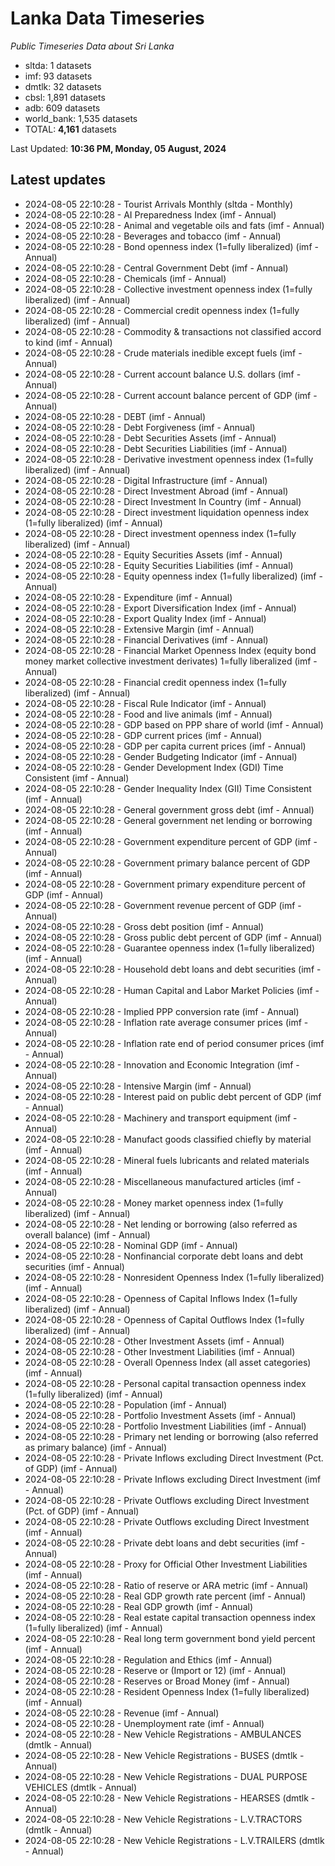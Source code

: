 # Lanka Data Timeseries
*Public Timeseries Data about Sri Lanka*

* sltda: 1 datasets
* imf: 93 datasets
* dmtlk: 32 datasets
* cbsl: 1,891 datasets
* adb: 609 datasets
* world_bank: 1,535 datasets
* TOTAL: **4,161** datasets

Last Updated: **10:36 PM, Monday, 05 August, 2024**

## Latest updates

* 2024-08-05 22:10:28 - Tourist Arrivals Monthly (sltda - Monthly)
* 2024-08-05 22:10:28 - AI Preparedness Index (imf - Annual)
* 2024-08-05 22:10:28 - Animal and vegetable oils and fats (imf - Annual)
* 2024-08-05 22:10:28 - Beverages and tobacco (imf - Annual)
* 2024-08-05 22:10:28 - Bond openness index (1=fully liberalized) (imf - Annual)
* 2024-08-05 22:10:28 - Central Government Debt (imf - Annual)
* 2024-08-05 22:10:28 - Chemicals (imf - Annual)
* 2024-08-05 22:10:28 - Collective investment openness index (1=fully liberalized) (imf - Annual)
* 2024-08-05 22:10:28 - Commercial credit openness index (1=fully liberalized) (imf - Annual)
* 2024-08-05 22:10:28 - Commodity & transactions not classified accord to kind (imf - Annual)
* 2024-08-05 22:10:28 - Crude materials inedible except fuels (imf - Annual)
* 2024-08-05 22:10:28 - Current account balance U.S. dollars (imf - Annual)
* 2024-08-05 22:10:28 - Current account balance percent of GDP (imf - Annual)
* 2024-08-05 22:10:28 - DEBT (imf - Annual)
* 2024-08-05 22:10:28 - Debt Forgiveness (imf - Annual)
* 2024-08-05 22:10:28 - Debt Securities Assets (imf - Annual)
* 2024-08-05 22:10:28 - Debt Securities Liabilities (imf - Annual)
* 2024-08-05 22:10:28 - Derivative investment openness index (1=fully liberalized) (imf - Annual)
* 2024-08-05 22:10:28 - Digital Infrastructure (imf - Annual)
* 2024-08-05 22:10:28 - Direct Investment Abroad (imf - Annual)
* 2024-08-05 22:10:28 - Direct Investment In Country (imf - Annual)
* 2024-08-05 22:10:28 - Direct investment liquidation openness index (1=fully liberalized) (imf - Annual)
* 2024-08-05 22:10:28 - Direct investment openness index (1=fully liberalized) (imf - Annual)
* 2024-08-05 22:10:28 - Equity Securities Assets (imf - Annual)
* 2024-08-05 22:10:28 - Equity Securities Liabilities (imf - Annual)
* 2024-08-05 22:10:28 - Equity openness index (1=fully liberalized) (imf - Annual)
* 2024-08-05 22:10:28 - Expenditure (imf - Annual)
* 2024-08-05 22:10:28 - Export Diversification Index (imf - Annual)
* 2024-08-05 22:10:28 - Export Quality Index (imf - Annual)
* 2024-08-05 22:10:28 - Extensive Margin (imf - Annual)
* 2024-08-05 22:10:28 - Financial Derivatives (imf - Annual)
* 2024-08-05 22:10:28 - Financial Market Openness Index (equity bond money market collective investment derivates) 1=fully liberalized (imf - Annual)
* 2024-08-05 22:10:28 - Financial credit openness index (1=fully liberalized) (imf - Annual)
* 2024-08-05 22:10:28 - Fiscal Rule Indicator (imf - Annual)
* 2024-08-05 22:10:28 - Food and live animals (imf - Annual)
* 2024-08-05 22:10:28 - GDP based on PPP share of world (imf - Annual)
* 2024-08-05 22:10:28 - GDP current prices (imf - Annual)
* 2024-08-05 22:10:28 - GDP per capita current prices (imf - Annual)
* 2024-08-05 22:10:28 - Gender Budgeting Indicator (imf - Annual)
* 2024-08-05 22:10:28 - Gender Development Index (GDI) Time Consistent (imf - Annual)
* 2024-08-05 22:10:28 - Gender Inequality Index (GII) Time Consistent (imf - Annual)
* 2024-08-05 22:10:28 - General government gross debt (imf - Annual)
* 2024-08-05 22:10:28 - General government net lending or borrowing (imf - Annual)
* 2024-08-05 22:10:28 - Government expenditure percent of GDP (imf - Annual)
* 2024-08-05 22:10:28 - Government primary balance percent of GDP (imf - Annual)
* 2024-08-05 22:10:28 - Government primary expenditure percent of GDP (imf - Annual)
* 2024-08-05 22:10:28 - Government revenue percent of GDP (imf - Annual)
* 2024-08-05 22:10:28 - Gross debt position (imf - Annual)
* 2024-08-05 22:10:28 - Gross public debt percent of GDP (imf - Annual)
* 2024-08-05 22:10:28 - Guarantee openness index (1=fully liberalized) (imf - Annual)
* 2024-08-05 22:10:28 - Household debt loans and debt securities (imf - Annual)
* 2024-08-05 22:10:28 - Human Capital and Labor Market Policies (imf - Annual)
* 2024-08-05 22:10:28 - Implied PPP conversion rate (imf - Annual)
* 2024-08-05 22:10:28 - Inflation rate average consumer prices (imf - Annual)
* 2024-08-05 22:10:28 - Inflation rate end of period consumer prices (imf - Annual)
* 2024-08-05 22:10:28 - Innovation and Economic Integration (imf - Annual)
* 2024-08-05 22:10:28 - Intensive Margin (imf - Annual)
* 2024-08-05 22:10:28 - Interest paid on public debt percent of GDP (imf - Annual)
* 2024-08-05 22:10:28 - Machinery and transport equipment (imf - Annual)
* 2024-08-05 22:10:28 - Manufact goods classified chiefly by material (imf - Annual)
* 2024-08-05 22:10:28 - Mineral fuels lubricants and related materials (imf - Annual)
* 2024-08-05 22:10:28 - Miscellaneous manufactured articles (imf - Annual)
* 2024-08-05 22:10:28 - Money market openness index (1=fully liberalized) (imf - Annual)
* 2024-08-05 22:10:28 - Net lending or borrowing (also referred as overall balance) (imf - Annual)
* 2024-08-05 22:10:28 - Nominal GDP (imf - Annual)
* 2024-08-05 22:10:28 - Nonfinancial corporate debt loans and debt securities (imf - Annual)
* 2024-08-05 22:10:28 - Nonresident Openness Index (1=fully liberalized) (imf - Annual)
* 2024-08-05 22:10:28 - Openness of Capital Inflows Index (1=fully liberalized) (imf - Annual)
* 2024-08-05 22:10:28 - Openness of Capital Outflows Index (1=fully liberalized) (imf - Annual)
* 2024-08-05 22:10:28 - Other Investment Assets (imf - Annual)
* 2024-08-05 22:10:28 - Other Investment Liabilities (imf - Annual)
* 2024-08-05 22:10:28 - Overall Openness Index (all asset categories) (imf - Annual)
* 2024-08-05 22:10:28 - Personal capital transaction openness index (1=fully liberalized) (imf - Annual)
* 2024-08-05 22:10:28 - Population (imf - Annual)
* 2024-08-05 22:10:28 - Portfolio Investment Assets (imf - Annual)
* 2024-08-05 22:10:28 - Portfolio Investment Liabilities (imf - Annual)
* 2024-08-05 22:10:28 - Primary net lending or borrowing (also referred as primary balance) (imf - Annual)
* 2024-08-05 22:10:28 - Private Inflows excluding Direct Investment (Pct. of GDP) (imf - Annual)
* 2024-08-05 22:10:28 - Private Inflows excluding Direct Investment (imf - Annual)
* 2024-08-05 22:10:28 - Private Outflows excluding Direct Investment (Pct. of GDP) (imf - Annual)
* 2024-08-05 22:10:28 - Private Outflows excluding Direct Investment (imf - Annual)
* 2024-08-05 22:10:28 - Private debt loans and debt securities (imf - Annual)
* 2024-08-05 22:10:28 - Proxy for Official Other Investment Liabilities (imf - Annual)
* 2024-08-05 22:10:28 - Ratio of reserve or ARA metric (imf - Annual)
* 2024-08-05 22:10:28 - Real GDP growth rate percent (imf - Annual)
* 2024-08-05 22:10:28 - Real GDP growth (imf - Annual)
* 2024-08-05 22:10:28 - Real estate capital transaction openness index (1=fully liberalized) (imf - Annual)
* 2024-08-05 22:10:28 - Real long term government bond yield percent (imf - Annual)
* 2024-08-05 22:10:28 - Regulation and Ethics (imf - Annual)
* 2024-08-05 22:10:28 - Reserve or (Import or 12) (imf - Annual)
* 2024-08-05 22:10:28 - Reserves or Broad Money (imf - Annual)
* 2024-08-05 22:10:28 - Resident Openness Index (1=fully liberalized) (imf - Annual)
* 2024-08-05 22:10:28 - Revenue (imf - Annual)
* 2024-08-05 22:10:28 - Unemployment rate (imf - Annual)
* 2024-08-05 22:10:28 - New Vehicle Registrations - AMBULANCES (dmtlk - Annual)
* 2024-08-05 22:10:28 - New Vehicle Registrations - BUSES (dmtlk - Annual)
* 2024-08-05 22:10:28 - New Vehicle Registrations - DUAL PURPOSE VEHICLES (dmtlk - Annual)
* 2024-08-05 22:10:28 - New Vehicle Registrations - HEARSES (dmtlk - Annual)
* 2024-08-05 22:10:28 - New Vehicle Registrations - L.V.TRACTORS (dmtlk - Annual)
* 2024-08-05 22:10:28 - New Vehicle Registrations - L.V.TRAILERS (dmtlk - Annual)